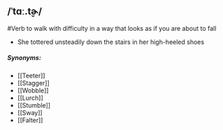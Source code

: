 ## /ˈtɑː.t̬ɚ/ 
#Verb
to walk with difficulty in a way that looks as if you are about to fall

- She tottered unsteadily down the stairs in her high-heeled shoes

##### Synonyms:
 - [[Teeter]]
 - [[Stagger]]
 - [[Wobble]]
 - [[Lurch]]
 - [[Stumble]]
 - [[Sway]]
 - [[Falter]]